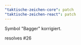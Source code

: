 ```yaml
---
"taktische-zeichen-core": patch
"taktische-zeichen-react": patch
---
```


Symbol "Bagger" korrigiert.

resolves #26
